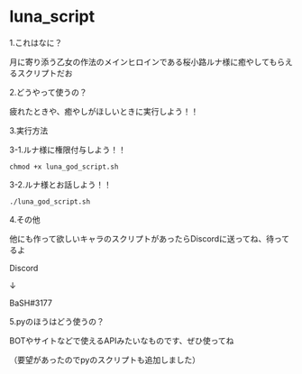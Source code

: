 # luna_script

1.これはなに？

月に寄り添う乙女の作法のメインヒロインである桜小路ルナ様に癒やしてもらえるスクリプトだお

2.どうやって使うの？

疲れたときや、癒やしがほしいときに実行しよう！！

3.実行方法

3-1.ルナ様に権限付与しよう！！

`chmod +x luna_god_script.sh`

3-2.ルナ様とお話しよう！！

`./luna_god_script.sh`

4.その他

他にも作って欲しいキャラのスクリプトがあったらDiscordに送ってね、待ってるよ

Discord

↓  

BaSH#3177

5.pyのほうはどう使うの？

BOTやサイトなどで使えるAPIみたいなものです、ぜひ使ってね

（要望があったのでpyのスクリプトも追加しました）
